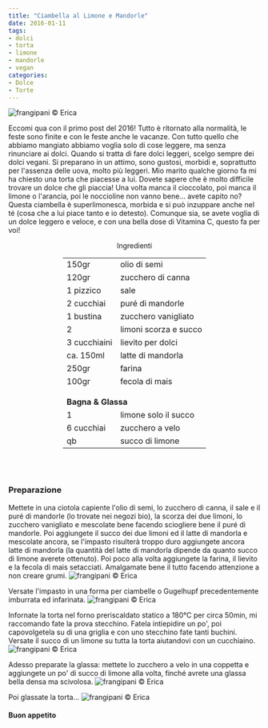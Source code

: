 ```yaml
---
title: "Ciambella al Limone e Mandorle"
date: 2016-01-11
tags:
- dolci
- torta
- limone
- mandorle
- vegan
categories:
- Dolce
- Torte
---
```

![](header.jpg "frangipani © Erica")

Eccomi qua con il primo post del 2016! Tutto è ritornato alla normalità, le feste sono finite e con le feste anche le vacanze. Con tutto quello che abbiamo mangiato abbiamo voglia solo di cose leggere, ma senza rinunciare ai dolci. Quando si tratta di fare dolci leggeri, scelgo sempre dei dolci vegani. Si preparano in un attimo, sono gustosi, morbidi e, soprattutto per l'assenza delle uova, molto più leggeri. Mio marito qualche giorno fa mi ha chiesto una torta che piacesse a lui. Dovete sapere che è molto difficile trovare un dolce che gli piaccia! Una volta manca il cioccolato, poi manca il limone o l'arancia, poi le noccioline non vanno bene... avete capito no? Questa ciambella è superlimonesca, morbida e si può inzuppare anche nel té (cosa che a lui piace tanto e io detesto). Comunque sia, se avete voglia di un dolce leggero e veloce, e con una bella dose di Vitamina C, questo fa per voi!


<div id="wrapper" style="text-align: center">
  <div id="yourdiv" style="display: inline-block;">
    <div class="ingredients">
      <div class="ingredients-title">Ingredienti</div>
      <table>
        <tbody>
          </tr>
          <tr>
            <td>150gr</td>
            <td>olio di semi</td>
          </tr>
          <tr>
            <td>120gr</td>
            <td>zucchero di canna</td>
          </tr>
          <tr>
            <td>1 pizzico</td>
            <td>sale</td>
          </tr>
          <tr>
            <td>2 cucchiai</td>
            <td>puré di mandorle</td>
          </tr>
          <tr>
            <td>1 bustina</td>
            <td>zucchero vanigliato</td>
          </tr>
          <tr>
            <td>2</td>
            <td>limoni scorza e succo</td>
          </tr>
          <tr>
            <td>3 cucchiaini</td>
            <td>lievito per dolci</td>
          </tr>
          <tr>
            <td>ca. 150ml</td>
            <td>latte di mandorla</td>
           </tr>
          <tr>
            <td>250gr</td>
            <td>farina</td>
          </tr>
          <tr>
            <td>100gr</td>
            <td>fecola di mais</td>
          </tr>
          <tr style="height: 15px;"></tr>
          <tr>          
            <td colspan="2"><b>Bagna & Glassa</b></td>
          </tr>      
          <tr>
            <td>1</td>
            <td>limone solo il succo</td>
          </tr>
          <tr>
            <td>6 cucchiai</td>
            <td>zucchero a velo</td>
          </tr>
          <tr>
            <td>qb</td>
            <td>succo di limone</td>
          </tr>
        </tbody>
      </table>
      <br></br>
    </div>
  </div>
</div>


<h3>
  <font color="grey">
    <i class="fa fa-cogs"></i>
  </font> Preparazione
</h3>

Mettete in una ciotola capiente l'olio di semi, lo zucchero di canna, il sale e il puré di mandorle (lo trovate nei negozi bio), la scorza dei due limoni, lo zucchero vanigliato e mescolate bene facendo sciogliere bene il puré di mandorle. Poi aggiungete il succo dei due limoni ed il latte di mandorla e mescolate ancora, se l'impasto risulterà troppo duro aggiungete ancora latte di mandorla (la quantità del latte di mandorla dipende da quanto succo di limone averete ottenuto). Poi poco alla volta aggiungete la farina, il lievito e la fecola di mais setacciati. Amalgamate bene il tutto facendo attenzione a non creare grumi. 
![](impasto.jpg "frangipani © Erica")

Versate l'impasto in una forma per ciambelle o Gugelhupf precedentemente imburrata ed infarinata.
![](teglia.jpg "frangipani © Erica")

Infornate la torta nel forno preriscaldato statico a 180°C per circa 50min, mi raccomando fate la prova stecchino. Fatela intiepidire un po', poi capovolgetela su di una griglia e con uno stecchino fate tanti buchini. Versate il succo di un limone su tutta la torta aiutandovi con un cucchiaino.
![](buchini.jpg "frangipani © Erica")

Adesso preparate la glassa: mettete lo zucchero a velo in una coppetta e aggiungete un po' di succo di limone alla volta, finché avrete una glassa bella densa ma scivolosa. 
![](glassa.jpg "frangipani © Erica")

Poi glassate la torta...
![](risultato.jpg "frangipani © Erica")


<h4>Buon appetito
  <font color="red">
    <i class="fa fa-smile-o"></i>
  </font>
</h4>